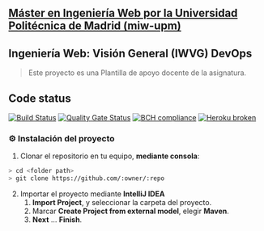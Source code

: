 ## [Máster en Ingeniería Web por la Universidad Politécnica de Madrid (miw-upm)](http://miw.etsisi.upm.es)
## Ingeniería Web: Visión General (IWVG) DevOps
> Este proyecto es una Plantilla de apoyo docente de la asignatura.
## Code status
[![Build Status](https://travis-ci.org/null-seb/iwvg-devops-jiaxin-wang.svg?branch=develop)](https://travis-ci.org/null-seb/iwvg-devops-jiaxin-wang)
[![Quality Gate Status](https://sonarcloud.io/api/project_badges/measure?project=es.upm.miw%3Aiwvg-devops-jiaxin-wang&metric=alert_status)](https://sonarcloud.io/dashboard?id=es.upm.miw%3Aiwvg-devops-jiaxin-wang)
[![BCH compliance](https://bettercodehub.com/edge/badge/null-seb/iwvg-devops-jiaxin-wang?branch=develop)](https://bettercodehub.com/)
[![Heroku broken](https://jiaxin-wang-miw.herokuapp.com/system/version-badge)](https://jiaxin-wang-miw.herokuapp.com/swagger-ui.html)
### :gear: Instalación del proyecto
1. Clonar el repositorio en tu equipo, **mediante consola**:
```sh
> cd <folder path>
> git clone https://github.com/:owner/:repo
```
2. Importar el proyecto mediante **IntelliJ IDEA**
   1. **Import Project**, y seleccionar la carpeta del proyecto.
   1. Marcar **Create Project from external model**, elegir **Maven**.
   1. **Next** … **Finish**.
